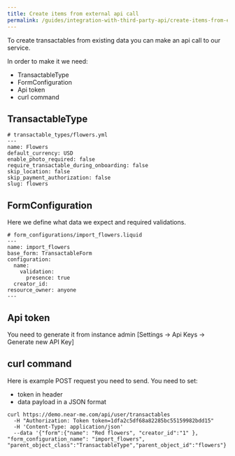 ```yaml
---
title: Create items from external api call
permalink: /guides/integration-with-third-party-api/create-items-from-external-api-call/
---
```


To create transactables from existing data you can make an api call to our service. 

In order to make it we need:
- TransactableType
- FormConfiguration
- Api token
- curl command


## TransactableType

```
# transactable_types/flowers.yml
---
name: Flowers
default_currency: USD
enable_photo_required: false
require_transactable_during_onboarding: false
skip_location: false
skip_payment_authorization: false
slug: flowers
```

## FormConfiguration

Here we define what data we expect and required validations.

```
# form_configurations/import_flowers.liquid
---
name: import_flowers
base_form: TransactableForm
configuration:
  name:
    validation:
      presence: true
  creator_id:
resource_owner: anyone
---
```

## Api token

You need to generate it from instance admin [Settings -> Api Keys -> Generate new API Key]

## curl command

Here is example POST request you need to send. You need to set:
- token in header
- data payload in a JSON format 

```
curl https://demo.near-me.com/api/user/transactables 
  -H "Authorization: Token token=1dfa2c5df68a82285bc55159982bdd15" 
  -H 'Content-Type: application/json'  
  --data '{"form":{"name": "Red flowers", "creator_id":"1" }, "form_configuration_name": "import_flowers", "parent_object_class":"TransactableType","parent_object_id":"flowers"}'
```
